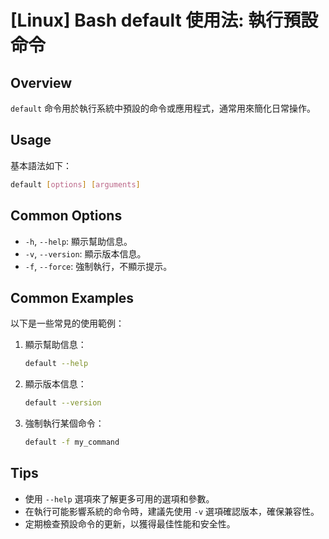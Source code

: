 # [Linux] Bash default 使用法: 執行預設命令

## Overview
`default` 命令用於執行系統中預設的命令或應用程式，通常用來簡化日常操作。

## Usage
基本語法如下：

```bash
default [options] [arguments]
```

## Common Options
- `-h`, `--help`: 顯示幫助信息。
- `-v`, `--version`: 顯示版本信息。
- `-f`, `--force`: 強制執行，不顯示提示。

## Common Examples
以下是一些常見的使用範例：

1. 顯示幫助信息：
   ```bash
   default --help
   ```

2. 顯示版本信息：
   ```bash
   default --version
   ```

3. 強制執行某個命令：
   ```bash
   default -f my_command
   ```

## Tips
- 使用 `--help` 選項來了解更多可用的選項和參數。
- 在執行可能影響系統的命令時，建議先使用 `-v` 選項確認版本，確保兼容性。
- 定期檢查預設命令的更新，以獲得最佳性能和安全性。